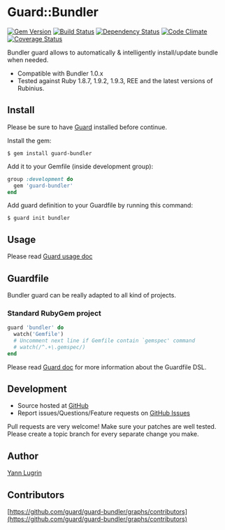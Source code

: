 # Guard::Bundler
[![Gem Version](https://badge.fury.io/rb/guard-bundler.png)](http://badge.fury.io/rb/guard-bundler) [![Build Status](https://travis-ci.org/guard/guard-bundler.png?branch=master)](https://travis-ci.org/guard/guard-bundler) [![Dependency Status](https://gemnasium.com/guard/guard-bundler.png)](https://gemnasium.com/guard/guard-bundler) [![Code Climate](https://codeclimate.com/github/guard/guard-bundler.png)](https://codeclimate.com/github/guard/guard-bundler) [![Coverage Status](https://coveralls.io/repos/guard/guard-bundler/badge.png?branch=master)](https://coveralls.io/r/guard/guard-bundler)

Bundler guard allows to automatically & intelligently install/update bundle when needed.

* Compatible with Bundler 1.0.x
* Tested against Ruby 1.8.7, 1.9.2, 1.9.3, REE and the latest versions of Rubinius.

## Install

Please be sure to have [Guard](https://github.com/guard/guard) installed before continue.

Install the gem:

```
$ gem install guard-bundler
```

Add it to your Gemfile (inside development group):

``` ruby
group :development do
  gem 'guard-bundler'
end
```

Add guard definition to your Guardfile by running this command:

```
$ guard init bundler
```

## Usage

Please read [Guard usage doc](https://github.com/guard/guard#readme)

## Guardfile

Bundler guard can be really adapted to all kind of projects.

### Standard RubyGem project

```ruby
guard 'bundler' do
  watch('Gemfile')
  # Uncomment next line if Gemfile contain `gemspec' command
  # watch(/^.+\.gemspec/)
end
```

Please read [Guard doc](https://github.com/guard/guard#readme) for more information about the Guardfile DSL.

## Development

* Source hosted at [GitHub](https://github.com/guard/guard-bundler)
* Report issues/Questions/Feature requests on [GitHub Issues](https://github.com/guard/guard-bundler/issues)

Pull requests are very welcome! Make sure your patches are well tested. Please create a topic branch for every separate change
you make.

## Author

[Yann Lugrin](https://github.com/yannlugrin)

## Contributors

[https://github.com/guard/guard-bundler/graphs/contributors](https://github.com/guard/guard-bundler/graphs/contributors)
